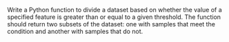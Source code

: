 Write a Python function to divide a dataset based on whether the value of a specified feature is greater than or equal to a given threshold. The function should return two subsets of the dataset: one with samples that meet the condition and another with samples that do not.
